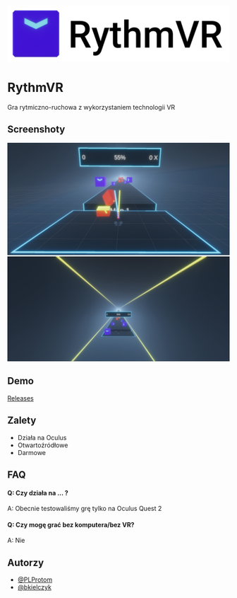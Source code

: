 ![Logo](https://raw.githubusercontent.com/PLProtom/Unity-VR/main/Screenshots/logo.png)


# RythmVR

Gra rytmiczno-ruchowa z wykorzystaniem technologii VR

## Screenshoty

![App Screenshot](https://raw.githubusercontent.com/PLProtom/Unity-VR/main/Screenshots/s2.png)
![App Screenshot](https://raw.githubusercontent.com/PLProtom/Unity-VR/main/Screenshots/s3.png)


## Demo

[Releases](https://github.com/PLProtom/Unity-VR/releases)


## Zalety

- Działa na Oculus
- Otwartoźródłowe
- Darmowe


## FAQ

#### Q: Czy działa na ... ?
A: Obecnie testowaliśmy grę tylko na Oculus Quest 2

#### Q: Czy mogę grać bez komputera/bez VR?
A: Nie


## Autorzy

- [@PLProtom](https://github.com/PLProtom)
- [@bkielczyk](https://github.com/bkielczyk)

